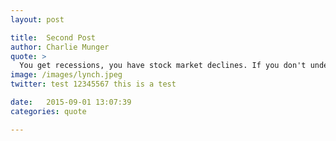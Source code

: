 ```yaml
---
layout: post

title:  Second Post
author: Charlie Munger
quote: >
  You get recessions, you have stock market declines. If you don't understand that's going to happen, then you're not ready, you won't do well in the markets.
image: /images/lynch.jpeg
twitter: test 12345567 this is a test

date:   2015-09-01 13:07:39
categories: quote

---
```


